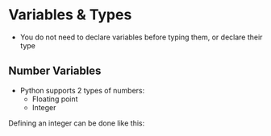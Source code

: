 # Variables & Types

* You do not need to declare variables before typing them, or declare their type



## Number Variables

* Python supports 2 types of numbers:
  * Floating point
  * Integer

Defining an integer can be done like this: